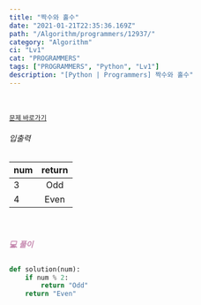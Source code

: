 ```yaml
---
title: "짝수와 홀수"
date: "2021-01-21T22:35:36.169Z"
path: "/Algorithm/programmers/12937/"
category: "Algorithm"
ci: "Lv1"
cat: "PROGRAMMERS"
tags: ["PROGRAMMERS", "Python", "Lv1"]
description: "[Python | Programmers] 짝수와 홀수"
---
```


<br />

<a href="https://programmers.co.kr/learn/courses/30/lessons/12937"><small>문제 바로가기</small></a>

###### 입출력

| num  | return |
| ---- | :----: |
| 3    |  Odd   |
| 4    |  Even  |

<br />

##### <h5 style="color:#C587AE;">💻 풀이</h5>

```python
def solution(num):
    if num % 2:
        return "Odd"
    return "Even"
```



<br />

